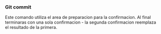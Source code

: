### Git commit
Este comando utiliza el area de preparacion para la confirmacion.
Al final terminaras con una sola confirmacion - la segunda confirmacion reemplaza el resultado de la primera.
